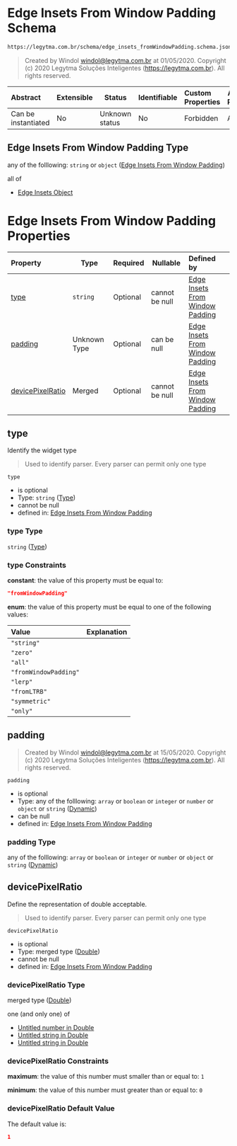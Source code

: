 # Edge Insets From Window Padding Schema

```txt
https://legytma.com.br/schema/edge_insets_fromWindowPadding.schema.json
```




> Created by Windol [windol@legytma.com.br](mailto:windol@legytma.com.br) at 01/05/2020.
> Copyright (c) 2020 Legytma Soluções Inteligentes (<https://legytma.com.br>). All rights reserved.
>

| Abstract            | Extensible | Status         | Identifiable | Custom Properties | Additional Properties | Access Restrictions | Defined In                                                                                                              |
| :------------------ | ---------- | -------------- | ------------ | :---------------- | --------------------- | ------------------- | ----------------------------------------------------------------------------------------------------------------------- |
| Can be instantiated | No         | Unknown status | No           | Forbidden         | Allowed               | none                | [edge_insets_fromWindowPadding.schema.json](../schema/edge_insets_fromWindowPadding.schema.json "open original schema") |

## Edge Insets From Window Padding Type

any of the folllowing: `string` or `object` ([Edge Insets From Window Padding](edge_insets_fromwindowpadding.md))

all of

-   [Edge Insets Object](edge_insets-oneof-edge-insets-object.md "check type definition")

# Edge Insets From Window Padding Properties

| Property                              | Type         | Required | Nullable       | Defined by                                                                                                                                                                          |
| :------------------------------------ | ------------ | -------- | -------------- | :---------------------------------------------------------------------------------------------------------------------------------------------------------------------------------- |
| [type](#type)                         | `string`     | Optional | cannot be null | [Edge Insets From Window Padding](edge_insets_fromwindowpadding-properties-type.md "https&#x3A;//legytma.com.br/schema/edge_insets_fromWindowPadding.schema.json#/properties/type") |
| [padding](#padding)                   | Unknown Type | Optional | can be null    | [Edge Insets From Window Padding](bottom_app_bar_theme-properties-dynamic.md "https&#x3A;//legytma.com.br/schema/dynamic.schema.json#/properties/padding")                          |
| [devicePixelRatio](#devicePixelRatio) | Merged       | Optional | cannot be null | [Edge Insets From Window Padding](app_bar_theme-properties-double.md "https&#x3A;//legytma.com.br/schema/double.schema.json#/properties/devicePixelRatio")                          |

## type

Identify the widget type


> Used to identify parser. Every parser can permit only one type
>

`type`

-   is optional
-   Type: `string` ([Type](edge_insets_fromwindowpadding-properties-type.md))
-   cannot be null
-   defined in: [Edge Insets From Window Padding](edge_insets_fromwindowpadding-properties-type.md "https&#x3A;//legytma.com.br/schema/edge_insets_fromWindowPadding.schema.json#/properties/type")

### type Type

`string` ([Type](edge_insets_fromwindowpadding-properties-type.md))

### type Constraints

**constant**: the value of this property must be equal to:

```json
"fromWindowPadding"
```

**enum**: the value of this property must be equal to one of the following values:

| Value                 | Explanation |
| :-------------------- | ----------- |
| `"string"`            |             |
| `"zero"`              |             |
| `"all"`               |             |
| `"fromWindowPadding"` |             |
| `"lerp"`              |             |
| `"fromLTRB"`          |             |
| `"symmetric"`         |             |
| `"only"`              |             |

## padding




> Created by Windol [windol@legytma.com.br](mailto:windol@legytma.com.br) at 15/05/2020.
> Copyright (c) 2020 Legytma Soluções Inteligentes (<https://legytma.com.br>). All rights reserved.
>

`padding`

-   is optional
-   Type: any of the folllowing: `array` or `boolean` or `integer` or `number` or `object` or `string` ([Dynamic](bottom_app_bar_theme-properties-dynamic.md))
-   can be null
-   defined in: [Edge Insets From Window Padding](bottom_app_bar_theme-properties-dynamic.md "https&#x3A;//legytma.com.br/schema/dynamic.schema.json#/properties/padding")

### padding Type

any of the folllowing: `array` or `boolean` or `integer` or `number` or `object` or `string` ([Dynamic](bottom_app_bar_theme-properties-dynamic.md))

## devicePixelRatio

Define the representation of double acceptable.


> Used to identify parser. Every parser can permit only one type
>

`devicePixelRatio`

-   is optional
-   Type: merged type ([Double](app_bar_theme-properties-double.md))
-   cannot be null
-   defined in: [Edge Insets From Window Padding](app_bar_theme-properties-double.md "https&#x3A;//legytma.com.br/schema/double.schema.json#/properties/devicePixelRatio")

### devicePixelRatio Type

merged type ([Double](app_bar_theme-properties-double.md))

one (and only one) of

-   [Untitled number in Double](double-definitions-doublenumber.md "check type definition")
-   [Untitled string in Double](double-definitions-doublestring.md "check type definition")
-   [Untitled string in Double](double-definitions-doubleenum.md "check type definition")

### devicePixelRatio Constraints

**maximum**: the value of this number must smaller than or equal to: `1`

**minimum**: the value of this number must greater than or equal to: `0`

### devicePixelRatio Default Value

The default value is:

```json
1
```
